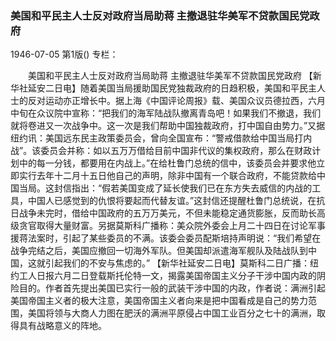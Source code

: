 ### 美国和平民主人士反对政府当局助蒋  主撤退驻华美军不贷款国民党政府

1946-07-05
第1版()
专栏：

　　美国和平民主人士反对政府当局助蒋
    主撤退驻华美军不贷款国民党政府
    【新华社延安二日电】随着美国当局援助国民党独裁政府的日趋积极，美国和平民主人士的反对运动亦正增长中。据上海《中国评论周报》载、美国众议员德拉西，六月中旬在众议院中宣称：“把我们的海军陆战队撤离青岛吧！如果我们不撤退，我们就将卷进又一次战争中。这一次是我们帮助中国独裁政府，打中国自由势力。”又据纽约讯：美国远东民主政策委员会，曾向全国宣布：“警戒借款给中国当局打内战”。该委员会并称：如以五万万借给目前中国非代议的集权政府，那么在财政计划中的每一分钱，都要用在内战上。”在给杜鲁门总统的信中，该委员会并要求他立即实行去年十二月十五日他自己的声明，除非中国有一个联合政府，不能贷款给中国当局。这封信指出：“假若美国变成了延长使我们已在东方失去威信的内战的工具，中国人已感觉到的仇恨将要起而代替友谊。”这封信还提醒杜鲁门总统说，在抗日战争未完时，借给中国政府的五万万美元，不但未能稳定通货膨胀，反而助长高级贪官取得大量财富。另据莫斯科广播称：美众院外委会上月二十四日在讨论军事援蒋法案时，引起了某些委员的不满。该委会委员配斯培持声明说：“我们希望在战争完结之后，美国应撤回一切海外军队。但美国却派遣海军舰队及陆战队到中国，这就引起我们的不安与焦虑的。”
    【新华社延安二日电】莫斯科二日广播：纽约工人日报六月二日登载斯托伦特一文，揭露美国帝国主义分子干涉中国内政的阴险目的。作者首先提出美国已实行一般的武装干涉中国的内政，作者说：满洲引起美国帝国主义者的极大注意，美国帝国主义者向来是把中国看成是自己的势力范围，美国将领与大商人力图在肥沃的满洲平原侵占中国工业百分之七十的满洲，取得具有战略意义的阵地。
